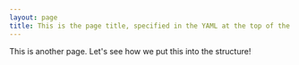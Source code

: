 ```yaml
---
layout: page
title: This is the page title, specified in the YAML at the top of the file
---
```

This is another page.  Let's see how we put this into the structure!
